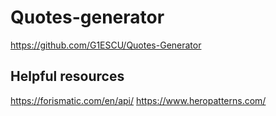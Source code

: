 # Quotes-generator
https://github.com/G1ESCU/Quotes-Generator

## Helpful resources 
https://forismatic.com/en/api/
https://www.heropatterns.com/
